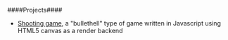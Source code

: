 ####Projects####

- [Shooting game](block-shooter-game/index.html), a "bullethell" type of game written in Javascript using HTML5 canvas as a render backend